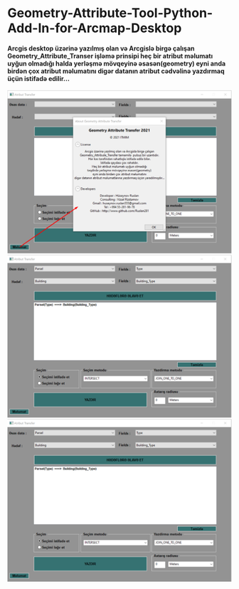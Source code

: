 # Geometry-Attribute-Tool-Python-Add-In-for-Arcmap-Desktop
#### Arcgis desktop üzərinə yazılmış olan və Arcgislə birgə çalışan Geometry_Attribute_Transer işləmə prinsipi heç bir atribut məlumatı uyğun olmadığı halda yerləşmə mövqeyinə əsasən(geometry) eyni anda birdən çox atribut məlumatını digər datanın atribut cədvəlinə yazdırmaq üçün istifadə edilir...
![im1](https://github.com/Ruslan281/Geometry-Attribute-Tool-Python-Add-In-for-Arcmap-Desktop/blob/main/image_1.png)
![im2](https://github.com/Ruslan281/Geometry-Attribute-Tool-Python-Add-In-for-Arcmap-Desktop/blob/main/image_2.png)
![im3](https://github.com/Ruslan281/Geometry-Attribute-Tool-Python-Add-In-for-Arcmap-Desktop/blob/main/image_2.png)
